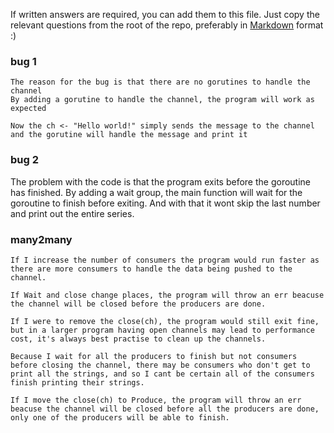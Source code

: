 If written answers are required, you can add them to this file. Just copy the
relevant questions from the root of the repo, preferably in
[Markdown](https://guides.github.com/features/mastering-markdown/) format :)


### bug 1

	The reason for the bug is that there are no gorutines to handle the channel
	By adding a gorutine to handle the channel, the program will work as expected

	Now the ch <- "Hello world!" simply sends the message to the channel and the gorutine will handle the message and print it


### bug 2

 The problem with the code is that the program exits before the goroutine has finished.
 By adding a wait group, the main function will wait for the goroutine to finish before exiting.
 And with that it wont skip the last number and print out the entire series.



### many2many

	If I increase the number of consumers the program would run faster as there are more consumers to handle the data being pushed to the channel.

	If Wait and close change places, the program will throw an err beacuse the channel will be closed before the producers are done.

	If I were to remove the close(ch), the program would still exit fine, but in a larger program having open channels may lead to performance cost, it's always best practise to clean up the channels.

	Because I wait for all the producers to finish but not consumers before closing the channel, there may be consumers who don't get to print all the strings, and so I cant be certain all of the consumers finish printing their strings.

	If I move the close(ch) to Produce, the program will throw an err beacuse the channel will be closed before all the producers are done, only one of the producers will be able to finish.

